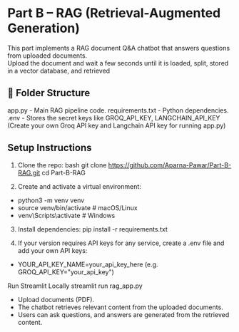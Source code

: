 # Part B – RAG (Retrieval-Augmented Generation)

This part implements a RAG document Q&A chatbot that answers questions from uploaded documents.  
Upload the document and wait a few seconds until it is loaded, split, stored in a vector database, and retrieved

## 📂 Folder Structure
app.py - Main RAG pipeline code.
requirements.txt - Python dependencies.
.env - Stores the secret keys like GROQ_API_KEY, LANGCHAIN_API_KEY (Create your own Groq API key and Langchain API key for running app.py)

## Setup Instructions

1. Clone the repo:
bash
git clone https://github.com/Aparna-Pawar/Part-B-RAG.git
cd Part-B-RAG

2. Create and activate a virtual environment:
- python3 -m venv venv
- source venv/bin/activate   # macOS/Linux
- venv\Scripts\activate      # Windows

3. Install dependencies:
pip install -r requirements.txt

4. If your version requires API keys for any service, create a .env file and add your own API keys:

- YOUR_API_KEY_NAME=your_api_key_here 
  (e.g. GROQ_API_KEY="your_api_key")

Run Streamlit Locally 
streamlit run rag_app.py

- Upload documents (PDF).
- The chatbot retrieves relevant content from the uploaded documents.
- Users can ask questions, and answers are generated from the retrieved content.

